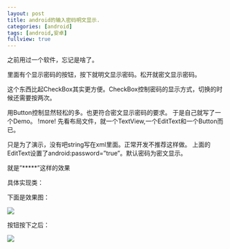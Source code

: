 ```yaml
---
layout: post
title: android的输入密码明文显示.
categories: [android]
tags: [android,安卓]
fullview: true
---
```


之前用过一个软件，忘记是啥了。

里面有个显示密码的按钮，按下就明文显示密码。松开就密文显示密码。

这个东西比起CheckBox其实更方便。CheckBox控制密码的显示方式，切换的时候还需要按两次。

用Button控制显然轻松的多。也更符合密文显示密码的要求。
于是自己就写了一个Demo。
!more!
先看布局文件，就一个TextView,一个EditText和一个Button而已。

<script src="https://gist.github.com/gulup/75c9af417d396567b311.js"></script>

只是为了演示，没有吧string写在xml里面。正常开发不推荐这样做。
上面的EditText设置了android:password=”true”。默认密码为密文显示。

就是”*****”这样的效果

具体实现类：

<script src="https://gist.github.com/gulup/53277e7d4b16f7591c09.js"></script>

下面是效果图：

![](http://gulup.github.io/public/img/20121206/1.png)

按钮按下之后：

![](http://gulup.github.io/public/img/20121206/2.png)

